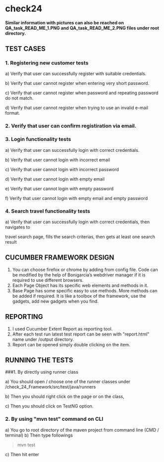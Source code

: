 # check24 

#### Similar information with pictures can also be reached on QA_task_READ_ME_1.PNG and QA_task_READ_ME_2.PNG files under root directory.

## TEST CASES  


### 1. Registering new customer tests

a) Verify that user can successfully register with suitable credentials.

b) Verify that user cannot register when entering very short password.

c) Verify that user cannot register when password and repeating password do not match.

d) Verify that user cannot register when trying to use an invalid e-mail format.


### 2.  Verify that user can confirm registiration via email.


### 3. Login functionality tests

a) Verify that user can successfully login with correct credentials.

b) Verify that user cannot login with incorrect email

c) Verify that user cannot login with incorrect password

d) Verify that user cannot login with empty email

e) Verify that user cannot login with empty password

f) Verify that user cannot login with empty email and empty password


### 4. Search travel functionality tests

a) Verify that user can successfully login with correct credentials, then navigates to

   travel search page, fills the search criterias, then gets at least one search result
   
   
## CUCUMBER FRAMEWORK DESIGN
   
   
1. You can choose firefox or chrome by adding from config file. Code can be modified by the help of Bonigarcia’s webdriver manager if it is required to use different browsers.  
2. Each Page Object has its specific web elements and methods in it.
3. Base Page has some specific easy to use methods. More methods can be added if required. It is like a toolbox of the framework, use the gadgets, add new gadgets when you find.
   
## REPORTING
   
 1. I used Cucumber Extent Report as reporting tool.  
 2. After each test run latest test report can be seen with "report.html" name under /output directory. 
 3. Report can be opened simply double clicking on the  item.
 
## RUNNING THE TESTS
 
 ###1. By directly using runner class

a) You should open / choose one of the runner classes under 
   /check_24_Framework/src/test/java/runners

b) Then you should right click on the page or on the class,

c) Then you should click on TestNG option.

### 2. By using "mvn test" command on CLI

a) You go to root directory of the maven project from command line (CMD / terminal)
b) Then type followings

> mvn test

c) Then hit enter
